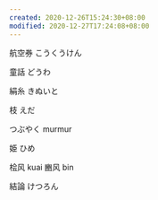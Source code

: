 ```yaml
---
created: 2020-12-26T15:24:30+08:00
modified: 2020-12-27T17:24:08+08:00
---
```


航空券 こうくうけん

童話 どうわ

絹糸 きぬいと

枝 えだ

つぶやく murmur

姫 ひめ


桧风 kuai
豳风 bin

結論 けつろん